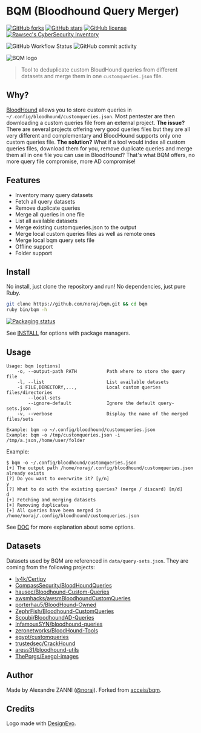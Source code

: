 # BQM (Bloodhound Query Merger)

[![GitHub forks](https://img.shields.io/github/forks/noraj/bqm)](https://github.com/noraj/bqm/network)
[![GitHub stars](https://img.shields.io/github/stars/noraj/bqm)](https://github.com/noraj/bqm/stargazers)
[![GitHub license](https://img.shields.io/github/license/noraj/bqm)](https://github.com/noraj/bqm/blob/master/LICENSE)
[![Rawsec's CyberSecurity Inventory](https://inventory.raw.pm/img/badges/Rawsec-inventoried-FF5050_flat.svg)](https://inventory.raw.pm/tools.html#BQM)

![GitHub Workflow Status](https://img.shields.io/github/actions/workflow/status/noraj/bqm/ruby.yml?branch=master)
![GitHub commit activity](https://img.shields.io/github/commit-activity/y/noraj/bqm)

![BQM logo](assets/logo-bqm.png)

> Tool to deduplicate custom BloudHound queries from different datasets and merge them in one `customqueries.json` file.

## Why?

[BloodHound][bh] allows you to store custom queries in `~/.config/bloodhound/customqueries.json`. Most pentester are then downloading a custom queries file from an external project. **The issue?** There are several projects offering very good queries files but they are all very different and complementary and BloodHound supports only one custom queries file. **The solution?** What if a tool would index all custom queries files, download them for you, remove duplicate queries and merge them all in one file you can use in BloodHound? That's what BQM offers, no more query file compromise, more AD compromise!

## Features

- Inventory many query datasets
- Fetch all query datasets
- Remove duplicate queries
- Merge all queries in one file
- List all available datasets
- Merge existing customqueries.json to the output
- Merge local custom queries files as well as remote ones
- Merge local bqm query sets file
- Offline support
- Folder support

## Install

No install, just clone the repository and run! No dependencies, just pure Ruby.

```bash
git clone https://github.com/noraj/bqm.git && cd bqm
ruby bin/bqm -h
```

[![Packaging status](https://repology.org/badge/vertical-allrepos/bqm.svg)](https://repology.org/project/bqm/versions)

See [INSTALL](INSTALL.md) for options with package managers.

## Usage

```
Usage: bqm [options]
    -o, --output-path PATH           Path where to store the query file
    -l, --list                       List available datasets
    -i FILE,DIRECTORY,...,           Local custom queries files/directories
        --local-sets
        --ignore-default             Ignore the default query-sets.json
    -v, --verbose                    Display the name of the merged files/sets

Example: bqm -o ~/.config/bloodhound/customqueries.json
Example: bqm -o /tmp/customqueries.json -i /tmp/a.json,/home/user/folder
```

Example:

```
$ bqm -o ~/.config/bloodhound/customqueries.json
[+] The output path /home/noraj/.config/bloodhound/customqueries.json already exists
[?] Do you want to overwrite it? [y/n]
y
[?] What to do with the existing queries? (merge / discard) [m/d]
d
[+] Fetching and merging datasets
[+] Removing duplicates
[+] All queries have been merged in /home/noraj/.config/bloodhound/customqueries.json
```

See [DOC](DOC.md) for more explanation about some options.

## Datasets

Datasets used by BQM are referenced in `data/query-sets.json`. They are coming from the following projects:

- [ly4k/Certipy](https://github.com/ly4k/Certipy)
- [CompassSecurity/BloodHoundQueries](https://github.com/CompassSecurity/BloodHoundQueries)
- [hausec/Bloodhound-Custom-Queries](https://github.com/hausec/Bloodhound-Custom-Queries)
- [awsmhacks/awsmBloodhoundCustomQueries](https://github.com/awsmhacks/awsmBloodhoundCustomQueries)
- [porterhau5/BloodHound-Owned](https://github.com/porterhau5/BloodHound-Owned)
- [ZephrFish/Bloodhound-CustomQueries](https://github.com/ZephrFish/Bloodhound-CustomQueries)
- [Scoubi/BloodhoundAD-Queries](https://github.com/Scoubi/BloodhoundAD-Queries)
- [InfamousSYN/bloodhound-queries](https://github.com/InfamousSYN/bloodhound-queries)
- [zeronetworks/BloodHound-Tools](https://github.com/zeronetworks/BloodHound-Tools)
- [egypt/customqueries](https://github.com/egypt/customqueries)
- [trustedsec/CrackHound](https://github.com/trustedsec/CrackHound)
- [aress31/bloodhound-utils](https://github.com/aress31/bloodhound-utils)
- [ThePorgs/Exegol-images](https://github.com/ThePorgs/Exegol-images/blob/main/sources/bloodhound/customqueries.json)

## Author

Made by Alexandre ZANNI ([@noraj](https://pwn.by/noraj/)). Forked from [acceis/bqm](https://github.com/acceis/bqm).

## Credits

Logo made with [DesignEvo](https://www.designevo.com/).

[bh]:https://github.com/BloodHoundAD/BloodHound

